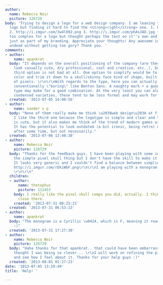 ```yaml
---
author:
  name: Rebecca Noir
  picture: 126729
body: 'Trying to design a logo for a web design company. I am leaning towards a typographic
  logo but finding it hard to find the <strong>right</strong> one. 1. http://i.imgur.com/k5RQeB6.png
  2. http://i.imgur.com/3w4l092.png 3. http://i.imgur.com/phAsJAO.jpg (This is obviously
  too complex for a logo but thought perhaps the text on it''s own and the pixel art
  just as part of my branding. Appreciate your thoughts! Any awesome ideas for incorporating
  undead without getting too gory? Thank you. '
comments:
- author:
    name: apankrat
  body: "It depends on the overall positioning of the company (are they trying to
    look casually cute, dry professional, cool and creative, etc..), but I think the
    third option is not bad at all. One option to simplify would be to keep the zombie
    color and trim it down to a skull/skinny face kind of shape, built out of a handful
    of pixels. \r\n\r\nWith regards to the type, here you can actually try something
    conventionally \"boring\" like Benton Sans. A naughty mark + a good traditional
    type may make for a good combination. At the very least you can always try bold
    condensed varieties, these tend to be less formal and may work for your purpose."
  created: '2013-07-05 14:00:56'
- author:
    name: sander s p
  body: "None of them really make me think \u2039web design\u203A at first glance.
    I like the third one because the logotype is simple and clear and the artwork
    is cute, but it also makes me think of the trend of modern games with retro graphics.
    It has the potential to look outdated (a bit ironic, being retro) or done to death
    after some time, but not necessarily."
  created: '2013-07-06 13:40:38'
- author:
    name: Rebecca Noir
    picture: 126729
  body: "Thanks for the feedback guys. I have been playing with some ideas, I tried
    the simple pixel skull thing but I don't have the skill to make it work I think.
    It looks very generic and I couldn't find a balance between simplicity and uniqueness.
    http://i.imgur.com/rDkiWbF.png\r\n\r\nI am playing with a monogram style, http://i.imgur.com/KIKnL1X.png.
    \r\n\r\n"
  children:
  - author:
      name: thetophus
      picture: 112453
    body: I really like the pixel skull comps you did, actually. I think you're pretty
      close there.
    created: '2013-07-31 08:25:21'
  created: '2013-07-31 06:53:13'
- author:
    name: apankrat
  body: "The monogram is a Cyrillic \u0424, which is F, meaning it reads \"undeafixels\"
    :)"
  created: '2013-07-31 17:27:30'
- author:
    name: Rebecca Noir
    picture: 126729
  body: "Haha thanks for that apankrat.. that could have been embarrassing. Here I
    thought I was being so clever... \r\nI will work on refining the pixel skull version
    and see how I feel about it. Thanks for your help guys :)"
  created: '2013-08-01 01:27:23'
date: '2013-07-05 13:29:49'
title: 'Help! '

---
```

